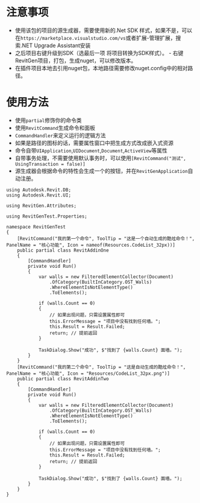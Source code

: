 # 注意事项
 - 使用该包的项目的源生成器，需要使用新的.Net SDK 样式，如果不是，可以在```https://marketplace.visualstudio.com/vs```或者扩展-管理扩展，搜索.NET Upgrade Assistant安装
- 之后项目右键升级到SDK（选最后一项 将项目转换为SDK样式）。
﻿- 右键RevitGen项目，打包，生成nuget，可以修改版本。
- 在插件项目本地去引用nuget包，本地路径需要修改nuget.config中的相对路径。
# 使用方法
- 使用```partial```修饰你的命令类
- 使用```RevitCommand```生成命令和面板
- ```CommandHandler```来定义运行的逻辑方法
- 如果是路径的图标的话，需要属性窗口中把生成方式改成嵌入式资源
- 命令自带```UIApplication```,```UIDocument```,```Document```,```ActiveView```等属性
- 自带事务处理，不需要使用默认事务时，可以使用```[RevitCommand("测试", UsingTransaction = false)]```
- 源生成器会根据命令的特性会生成一个的按钮，并在```RevitGenApplication```自动注册。
```
using Autodesk.Revit.DB;
using Autodesk.Revit.UI;

using RevitGen.Attributes;

using RevitGenTest.Properties;

namespace RevitGenTest
{
    [RevitCommand("我的第一个命令", ToolTip = "这是一个自动生成的酷炫命令！", PanelName = "核心功能", Icon = nameof(Resources.CodeList_32px))]
    public partial class RevitAddinOne
    {
        [CommandHandler]
        private void Run()
        {
            var walls = new FilteredElementCollector(Document)
                .OfCategory(BuiltInCategory.OST_Walls)
                .WhereElementIsNotElementType()
                .ToElements();

            if (walls.Count == 0)
            {
                // 如果出现问题，只需设置属性即可
                this.ErrorMessage = "项目中没有找到任何墙。";
                this.Result = Result.Failed;
                return; // 提前返回
            }

            TaskDialog.Show("成功", $"找到了 {walls.Count} 面墙。");
        }
    }
    [RevitCommand("我的第二个命令", ToolTip = "这是自动生成的酷炫命令！", PanelName = "核心功能", Icon = "Resources/CodeList_32px.png")]
    public partial class RevitAddinTwo
    {
        [CommandHandler]
        private void Run()
        {
            var walls = new FilteredElementCollector(Document)
                .OfCategory(BuiltInCategory.OST_Walls)
                .WhereElementIsNotElementType()
                .ToElements();

            if (walls.Count == 0)
            {
                // 如果出现问题，只需设置属性即可
                this.ErrorMessage = "项目中没有找到任何墙。";
                this.Result = Result.Failed;
                return; // 提前返回
            }

            TaskDialog.Show("成功", $"找到了 {walls.Count} 面墙。");
        }
    }
}
```

